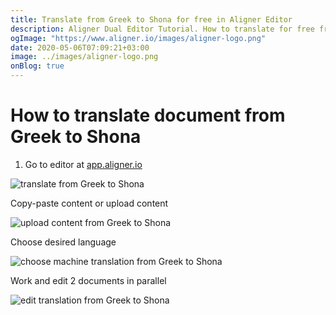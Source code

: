 ```yaml
---
title: Translate from Greek to Shona for free in Aligner Editor
description: Aligner Dual Editor Tutorial. How to translate for free from Greek to Shona. Aligner is multilingual document management platform. 
ogImage: "https://www.aligner.io/images/aligner-logo.png"
date: 2020-05-06T07:09:21+03:00
image: ../images/aligner-logo.png
onBlog: true
---
```


# How to translate document from Greek to Shona

1. Go to editor at [app.aligner.io](https://app.aligner.io "Aligner App web page")

![translate from Greek to Shona](../aligner-blank-editor.png "translate from Greek to Shona")

Copy-paste content or upload content

![upload content from Greek to Shona](../aligner-uploaded-document.png "upload content from Greek to Shona")

Choose desired language

![choose machine translation from Greek to Shona](../aligner-language-dropdown.png "choose machine translation from Greek to Shona")

Work and edit 2 documents in parallel

![edit translation from Greek to Shona](../aligner-double-sitded-editor.png "edit translation from Greek to Shona")

